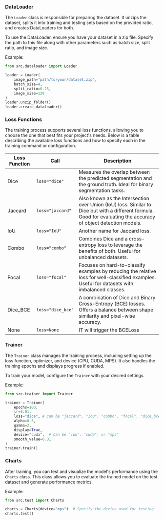 ### DataLoader

The `Loader` class is responsible for preparing the dataset. It unzips the dataset, splits it into training and testing sets based on the provided ratio, and creates DataLoaders for both.

To use the DataLoader, ensure you have your dataset in a zip file. Specify the path to this file along with other parameters such as batch size, split ratio, and image size.

Example:

```python
from src.dataloader import Loader

loader = Loader(
    image_path="path/to/your/dataset.zip",
    batch_size=4,
    split_ratio=0.25,
    image_size=128
)
loader.unzip_folder()
loader.create_dataloader()
```

### Loss Functions

The training process supports several loss functions, allowing you to choose the one that best fits your project's needs. Below is a table describing the available loss functions and how to specify each in the training command or configuration.

| Loss Function | Call              | Description                                                                                                                                                      |
| ------------- | ----------------- | ---------------------------------------------------------------------------------------------------------------------------------------------------------------- |
| Dice          | `loss="dice"`     | Measures the overlap between the predicted segmentation and the ground truth. Ideal for binary segmentation tasks.                                               |
| Jaccard       | `loss="jaccard"`  | Also known as the Intersection over Union (IoU) loss. Similar to Dice but with a different formula. Good for evaluating the accuracy of object detection models. |
| IoU           | `loss="IoU"`      | Another name for Jaccard loss.                                                                                                                                   |
| Combo         | `loss="combo"`    | Combines Dice and a cross-entropy loss to leverage the benefits of both. Useful for unbalanced datasets.                                                         |
| Focal         | `loss="focal"`    | Focuses on hard-to-classify examples by reducing the relative loss for well-classified examples. Useful for datasets with imbalanced classes.                    |
| Dice_BCE      | `loss="dice_bce"` | A combination of Dice and Binary Cross-Entropy (BCE) losses. Offers a balance between shape similarity and pixel-wise accuracy.                                  |
| None          | `loss=None`       | IT will trigger the BCELoss                                                                                                                                      |

### Trainer

The `Trainer` class manages the training process, including setting up the loss function, optimizer, and device (CPU, CUDA, MPS). It also handles the training epochs and displays progress if enabled.

To train your model, configure the `Trainer` with your desired settings.

Example:

```python
from src.trainer import Trainer

trainer = Trainer(
    epochs=100,
    lr=0.01,
    loss="dice", # can be "jaccard", "IoU", "combo", "focal", "dice_bce", "None"
    alpha=0.5,
    gamma=2,
    display=True,
    device="cuda",  # Can be "cpu", "cuda", or "mps"
    smooth_value=0.01
)
trainer.train()
```

### Charts

After training, you can test and visualize the model's performance using the `Charts` class. This class allows you to evaluate the trained model on the test dataset and generate performance metrics.

Example:

```python
from src.test import Charts

charts = Charts(device="mps")  # Specify the device used for testing
charts.test()
```
